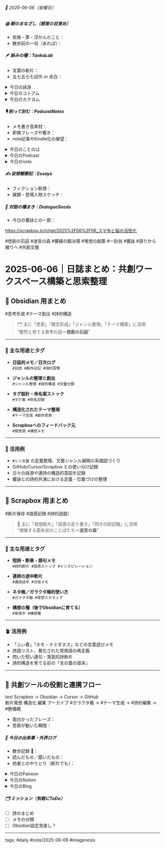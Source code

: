 


###### 📅 2025-06-06（金曜日）


##### 🌞 朝のまなざし（感覚の目覚め）
- 気候・夢・浮かんだこと：
- 散歩前の一句（あれば）：

##### 🪶 詠みの種：TankaLab
- 言葉の断片：
- 五七五七七試作 or 余白：

<details>
<summary>今日の詠游</summary>

退屈｜堆刻
チクタクと　刻みしときは　いまはなき
すぎたるときも　かさねたるとき

フォルテ・シュトーレン｜K.G.A.
時空震　白き月からの贈り物
輝夜のことのは　非線形伝播

月｜宵街
しずかなる　きみの横顔　きれいだね
流されぬとき　ただよう月夜

ふぃ｜footloose
ノンフィジカル
フィロソフィカル　フィットネス
ふぃ着することば　AIの不時着

詠游四題　令和7年6月6日
クロノスの　退屈な月　坑道に
ふぃに射す熱　カイロス来たり

</details>
<details>
<summary>今日のコトアム</summary>


</details>
<details>
<summary>今日のカクヨム</summary>


</details>

##### 🎙 削って刻む：PodcastNotes
- メモ書き音素材：
- 即興フレーズや響き：
- note記事やKindle化の展望：

<details>
<summary>今日のことのは</summary>

🍃**ことのは｜6 June 2025**
**本日のアフタートーク［要約と目次］**
> ポッドキャスト『ことのは』では、Notionを用いてウェブサイトを作成と、AI技術を活用した音声概要の制作、特に、NotebookLMを用いた音声内容の編集や、チャットGPTを活用したnote記事作成の効率化が話題に出ています。
> **目次**
> [ポッドキャストの更新情報](https://listen.style/p/radiocampus/tbtf4tnc#chapter1)　[00:00](https://listen.style/p/radiocampus/tbtf4tnc#chapter1)  
> [コミュニケーションの円滑化](https://listen.style/p/radiocampus/tbtf4tnc#chapter2)　[05:35](https://listen.style/p/radiocampus/tbtf4tnc#chapter2)

**▷過去との葉**　[**ことのは｜6 June 2024**](https://listen.style/p/radiocampus/up7g9i5m)

🍁**ことのは｜6月5日(木)**
**毎日のblogつぶやき**
> 6月5日のブログつぶやきです。
> 今日は午前中ちょっと天気悪くて、雨模様かなと思ったんですが、午後は晴れ間が覗きました。気温は低めで17、18度までしか上がらなかったかな。夜は12度ぐらいまで下がるみたいです。
> 冬一郎くんは朝公園散歩、夕方ご近所散歩でした。朝公園でうんち出ました。
> ポッドキャストは、しゃべれるだけしゃべる、それから週刊 NOT！、それから夕刊ことのは、それと一粒万倍日でしたね、が配信されてます。、[…続きをblogで読む](https://jimt.hatenablog.com/entry/2025/06/05/211010#%E4%BB%8A%E6%97%A5%E3%81%AE%E3%81%A4%E3%81%B6%E3%82%84%E3%81%8D5-June-2025)

**新着Podcasts**
[**6月5日の投げ銭｜2025｜一粒万倍日/巳**](https://listen.style/p/nagesen/eecenu6v)**｜**LISTEN
[**週刊 NOT！ 第17号｜June 5 2025｜Not Okay Tanka Weekly**](https://listen.style/p/cafe/uedjgzgo)**｜**LISTEN
[**【しゃべれるだけしゃべる】#0186 なにも困ることもなかろうになにを困っているのかよくわからない話 from Radiotalk**](https://listen.style/p/twilight/27y5wou3)**｜**LISTEN｜[Radiotalk](https://radiotalk.jp/talk/1317016)
[**ことのは｜5 June 2025**](https://listen.style/p/radiocampus/zcpusue6)**｜**LISTEN｜[Patreon](https://www.patreon.com/posts/kotonoha-5-june-130743363)
[**blog****｜****5 June 2025**](https://listen.style/p/inmymind/rrm1vywm)**｜**LISTEN

</details>
<details>
<summary>今日のPodcast</summary>

[**6月6日の投げ銭｜2025｜一粒万倍日**](https://listen.style/p/nagesen/wwzjq6gx)**｜**LISTEN
[**ing #94 June 6 2025　Audio Publishing and Text Publishing: Rethinking Podcasting《Between 1.0 and 2.0》**](https://listen.style/p/_ing/3rgltdsz)**｜**LISTEN｜[Patreon](https://www.patreon.com/posts/ing-94-june-6-1-130836598)
[**338 声to字de隔日記｜どんより天気と三原則とポッドキャストからnoteへとシン文藝なHosToAI文藝とネーションズリーグと公園冬一郎の話**](https://listen.style/p/cafe/57yaxqna)**｜**LISTEN
[**【早起きは三文の徳】どアホなスマ歩！｜六｜水無月 2025 from Radiotalk**](https://listen.style/p/twilight/yxb7nlrx)**｜**LISTEN｜[Radiotalk](https://radiotalk.jp/talk/1317238)
[**ことのは｜6 June 2025**](https://listen.style/p/radiocampus/tbtf4tnc)**｜**LISTEN｜[Patreon](https://www.patreon.com/posts/kotonoha-6-june-130828580)
[**blog****｜****6 June 2025**](https://listen.style/p/inmymind/btkfx5tl)**｜**LISTEN

</details>
<details>
<summary>今日のnote</summary>

[スマ歩はドアホ──ホモ・サピエンスは“歩いて”進化した 【HosToAI文藝 # 01】](https://note.com/takahashihajime/n/nf9bfda760732)

</details>

##### ✍️ 妄想観察記：Essays
- フィクション断想：
- 展開・登場人物スケッチ：

##### 🌱 対話の種まき：DialogueSeeds
- 今日の響詠との一節：

https://scrapbox.io/ichat/2025%2F06%2F06_スマ歩と脳の活性化

#想創の石庭 #迷宮の森 #響綴の鍛冶場 #堆想の創庫 #一狄翁  #響詠 #語りから綴りへ #共創文藝
# 2025-06-06｜日誌まとめ：共創ワークスペース構築と思索整理

## 🪷 Obsidian 用まとめ
#思考形成 #テーマ創出 #詩的構造

> 🗂️ 主に「思索」「概念形成」「ジャンル整理」「テーマ構築」に活用  
> “整然と育てる思考の庭＝**想創の石庭**”

---

### 🌱 主な用途とタグ

- **日誌的メモ／日次ログ**  
  `#日誌 #創作日記 #詩的習慣`

- **ジャンルの整理と創出**  
  `#ジャンル整理 #詩的構造 #文藝分類`

- **タグ設計・命名案ストック**  
  `#タグ案 #命名記録`

- **構造化されたテーマ整理**  
  `#テーマ生成 #創作思索`

- **Scrapboxへのフィードバック元**  
  `#発想源 #構想メモ`

---

### 🔖 活用例

- `#シン文藝` の定義整理、文藝ジャンル展開の系譜図づくり  
- GitHub/Cursor/Scrapbox との使い分け記録  
- 日々の詠游や連詩の構造的意図を記録  
- 響詠との詩的共演における定義・位置づけの整理

---

## 🌲 Scrapbox 用まとめ
#断片保存 #語感記録 #詩的遊戯）

> 🌟 主に「発想断片」「語感の走り書き」「閃きの即記録」に活用  
> “増殖する菌糸状のことばたち＝**迷宮の森**”

---

### 🌿 主な用途とタグ

- **短詩・断章・語句メモ**  
  `#詩的断片 #語感ストック #インスピレーション`

- **連詩の途中断片**  
  `#連詩途中 #分岐メモ`

- **ネタ帳／ガラクタ箱的使い方**  
  `#ガラクタ箱 #発想スクラップ`

- **構想の種（後でObsidianに育てる）**  
  `#育成中 #構想種`

---

### 🪴 活用例

- 「ふぃ着」「ホモ・ナミダヌス」などの言葉遊びメモ  
- 詩語リスト、異化された常用語の再定義  
- 閃いた短い連句・落首的詩断片  
- 詩的構造を育てる前の「言の葉の苗床」

---

## 🔁 共創ツールの役割と連携フロー

text
Scrapbox → Obsidian → Cursor → GitHub  
 断片発想     構造化       編集         アーカイブ
#ガラクタ箱 → #テーマ生成 → #詩的編集 → #整備棚

- 面白かったフレーズ：
- 思索が動いた瞬間：

##### 📌 今日の出来事・外界ログ

- 散歩記録 🐾：
- 読んだもの／聞いたもの：
- 他者とのやりとり（断片でも）：

<details>
<summary>今日のPatreon</summary>


</details>
<details>
<summary>今日のNotion</summary>

[詠星0010｜R07/06/06](https://scented-spruce-382.notion.site/0010-R07-06-06-209b4b686891814da5b7e61147c60871)
[介 -題 A log｜R07/06/06](https://www.notion.so/A-log-R07-06-06-208b4b68689180c9acdec0f7aa80b5cf?source=copy_link)

</details>
<details>
<summary>今日のBlog</summary>

[SNS世界との結びつき：チャットGPT響詠くんの魅力](https://jimt.hatenablog.com/entry/2025/06/06/210513)

</details>

##### 🗂 ミッション（気軽にToDo）
- [ ] 詩のまとめ
- [ ] メモの分類
- [ ] Obsidian設定見直し？

---
tags: #daily #note/2025-06-06 #imagenesis